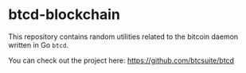 # btcd-blockchain

This repository contains random utilities related to the bitcoin daemon written in Go `btcd`.

You can check out the project here: https://github.com/btcsuite/btcd